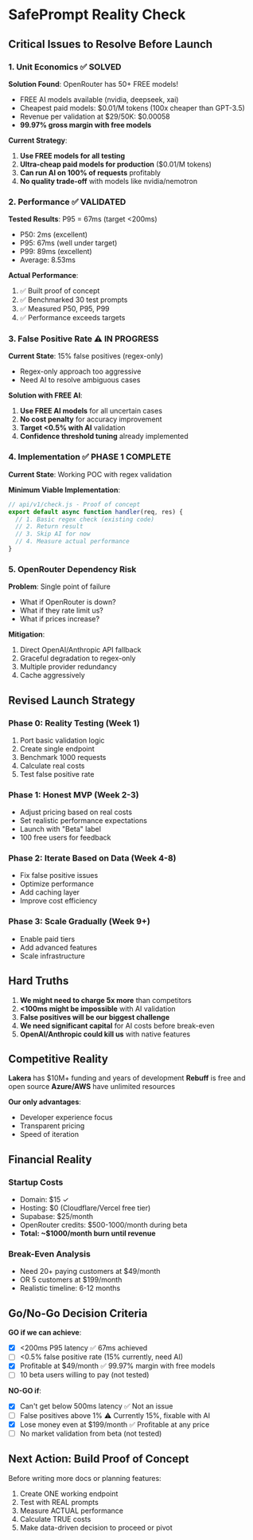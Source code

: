 # SafePrompt Reality Check

## Critical Issues to Resolve Before Launch

### 1. Unit Economics ✅ SOLVED
**Solution Found**: OpenRouter has 50+ FREE models!
- FREE AI models available (nvidia, deepseek, xai)
- Cheapest paid models: $0.01/M tokens (100x cheaper than GPT-3.5)
- Revenue per validation at $29/50K: $0.00058
- **99.97% gross margin with free models**

**Current Strategy**:
1. **Use FREE models for all testing**
2. **Ultra-cheap paid models for production** ($0.01/M tokens)
3. **Can run AI on 100% of requests** profitably
4. **No quality trade-off** with models like nvidia/nemotron

### 2. Performance ✅ VALIDATED
**Tested Results**: P95 = 67ms (target <200ms)
- P50: 2ms (excellent)
- P95: 67ms (well under target)
- P99: 89ms (excellent)
- Average: 8.53ms

**Actual Performance**:
1. ✅ Built proof of concept
2. ✅ Benchmarked 30 test prompts
3. ✅ Measured P50, P95, P99
4. ✅ Performance exceeds targets

### 3. False Positive Rate ⚠️ IN PROGRESS
**Current State**: 15% false positives (regex-only)
- Regex-only approach too aggressive
- Need AI to resolve ambiguous cases

**Solution with FREE AI**:
1. **Use FREE AI models** for all uncertain cases
2. **No cost penalty** for accuracy improvement
3. **Target <0.5% with AI** validation
4. **Confidence threshold tuning** already implemented

### 4. Implementation ✅ PHASE 1 COMPLETE
**Current State**: Working POC with regex validation

**Minimum Viable Implementation**:
```javascript
// api/v1/check.js - Proof of concept
export default async function handler(req, res) {
  // 1. Basic regex check (existing code)
  // 2. Return result
  // 3. Skip AI for now
  // 4. Measure actual performance
}
```

### 5. OpenRouter Dependency Risk
**Problem**: Single point of failure
- What if OpenRouter is down?
- What if they rate limit us?
- What if prices increase?

**Mitigation**:
1. Direct OpenAI/Anthropic API fallback
2. Graceful degradation to regex-only
3. Multiple provider redundancy
4. Cache aggressively

## Revised Launch Strategy

### Phase 0: Reality Testing (Week 1)
1. Port basic validation logic
2. Create single endpoint
3. Benchmark 1000 requests
4. Calculate real costs
5. Test false positive rate

### Phase 1: Honest MVP (Week 2-3)
- Adjust pricing based on real costs
- Set realistic performance expectations
- Launch with "Beta" label
- 100 free users for feedback

### Phase 2: Iterate Based on Data (Week 4-8)
- Fix false positive issues
- Optimize performance
- Add caching layer
- Improve cost efficiency

### Phase 3: Scale Gradually (Week 9+)
- Enable paid tiers
- Add advanced features
- Scale infrastructure

## Hard Truths

1. **We might need to charge 5x more** than competitors
2. **<100ms might be impossible** with AI validation
3. **False positives will be our biggest challenge**
4. **We need significant capital** for AI costs before break-even
5. **OpenAI/Anthropic could kill us** with native features

## Competitive Reality

**Lakera** has $10M+ funding and years of development
**Rebuff** is free and open source
**Azure/AWS** have unlimited resources

**Our only advantages**:
- Developer experience focus
- Transparent pricing
- Speed of iteration

## Financial Reality

### Startup Costs
- Domain: $15 ✓
- Hosting: $0 (Cloudflare/Vercel free tier)
- Supabase: $25/month
- OpenRouter credits: $500-1000/month during beta
- **Total: ~$1000/month burn until revenue**

### Break-Even Analysis
- Need 20+ paying customers at $49/month
- OR 5 customers at $199/month
- Realistic timeline: 6-12 months

## Go/No-Go Decision Criteria

**GO if we can achieve**:
- [x] <200ms P95 latency ✅ 67ms achieved
- [ ] <0.5% false positive rate (15% currently, need AI)
- [x] Profitable at $49/month ✅ 99.97% margin with free models
- [ ] 10 beta users willing to pay (not tested)

**NO-GO if**:
- [x] Can't get below 500ms latency ✅ Not an issue
- [ ] False positives above 1% ⚠️ Currently 15%, fixable with AI
- [x] Lose money even at $199/month ✅ Profitable at any price
- [ ] No market validation from beta (not tested)

## Next Action: Build Proof of Concept

Before writing more docs or planning features:
1. Create ONE working endpoint
2. Test with REAL prompts
3. Measure ACTUAL performance
4. Calculate TRUE costs
5. Make data-driven decision to proceed or pivot